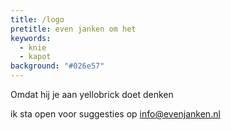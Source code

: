 ```yaml
---
title: /logo
pretitle: even janken om het
keywords:
  - knie
  - kapot
background: "#026e57"
---
```


Omdat hij je aan yellobrick doet denken

ik sta open voor suggesties op info@evenjanken.nl
